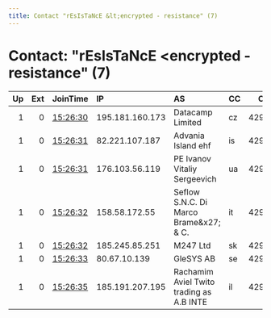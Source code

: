 ```yaml
---
title: Contact "rEsIsTaNcE &lt;encrypted - resistance" (7)
---
```


# Contact: "rEsIsTaNcE &lt;encrypted - resistance" (7)

|   Up |   Ext | JoinTime                                                                                              | IP              | AS                                         | CC   |   ORp |   Dirp | OS    | Version   | Nickname   |   eFamMembers |
|-----:|------:|:------------------------------------------------------------------------------------------------------|:----------------|:-------------------------------------------|:-----|------:|-------:|:------|:----------|:-----------|--------------:|
|    1 |     0 | [15:26:30](https://nusenu.github.io/OrNetStats/w/relay/2998199BF112554C13320C31A6E8BC603515FD4D.html) | 195.181.160.173 | Datacamp Limited                           | cz   | 42986 |      0 | Linux | 0.4.6.10  | rEsIsTaNcE |            23 |
|    1 |     0 | [15:26:31](https://nusenu.github.io/OrNetStats/w/relay/12ABC844303C16DFF6E50A2D4C50458A1394AF25.html) | 82.221.107.187  | Advania Island ehf                         | is   | 42986 |      0 | Linux | 0.4.6.10  | rEsIsTaNcE |            23 |
|    1 |     0 | [15:26:31](https://nusenu.github.io/OrNetStats/w/relay/F1CDC493EBC61E4F8C076B41E5DF1D46542E8F44.html) | 176.103.56.119  | PE Ivanov Vitaliy Sergeevich               | ua   | 42986 |      0 | Linux | 0.4.6.10  | rEsIsTaNcE |            23 |
|    1 |     0 | [15:26:32](https://nusenu.github.io/OrNetStats/w/relay/0D7C7BAE09CA463720640E26EF667AAF2579EB8B.html) | 158.58.172.55   | Seflow S.N.C. Di Marco Brame&x27; &amp; C. | it   | 42986 |      0 | Linux | 0.4.6.10  | rEsIsTaNcE |            23 |
|    1 |     0 | [15:26:32](https://nusenu.github.io/OrNetStats/w/relay/AD955DFB3508C7A1F382FD3786D7F26E74870124.html) | 185.245.85.251  | M247 Ltd                                   | sk   | 42986 |      0 | Linux | 0.4.6.10  | rEsIsTaNcE |            23 |
|    1 |     0 | [15:26:33](https://nusenu.github.io/OrNetStats/w/relay/AA1F0EB3CEB22B3ECAE8213D60D63F665A5C0951.html) | 80.67.10.139    | GleSYS AB                                  | se   | 42986 |      0 | Linux | 0.4.6.10  | rEsIsTaNcE |            23 |
|    1 |     0 | [15:26:35](https://nusenu.github.io/OrNetStats/w/relay/BABF9F73CEEDFB6FC58A3D2D7564A1642A48138B.html) | 185.191.207.195 | Rachamim Aviel Twito trading as A.B INTE   | il   | 42986 |      0 | Linux | 0.4.6.10  | rEsIsTaNcE |            23 |
